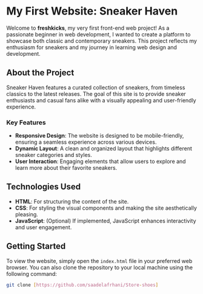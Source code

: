 # My First Website: Sneaker Haven

Welcome to **freshkicks**, my very first front-end web project! As a passionate beginner in web development, I wanted to create a platform to showcase both classic and contemporary sneakers. This project reflects my enthusiasm for sneakers and my journey in learning web design and development.

## About the Project

Sneaker Haven features a curated collection of sneakers, from timeless classics to the latest releases. The goal of this site is to provide sneaker enthusiasts and casual fans alike with a visually appealing and user-friendly experience.

### Key Features

- **Responsive Design**: The website is designed to be mobile-friendly, ensuring a seamless experience across various devices.
- **Dynamic Layout**: A clean and organized layout that highlights different sneaker categories and styles.
- **User Interaction**: Engaging elements that allow users to explore and learn more about their favorite sneakers.

## Technologies Used

- **HTML**: For structuring the content of the site.
- **CSS**: For styling the visual components and making the site aesthetically pleasing.
- **JavaScript**: (Optional) If implemented, JavaScript enhances interactivity and user engagement.

## Getting Started

To view the website, simply open the `index.html` file in your preferred web browser. You can also clone the repository to your local machine using the following command:

```bash
git clone [https://github.com/saadelafrhani/Store-shoes]
